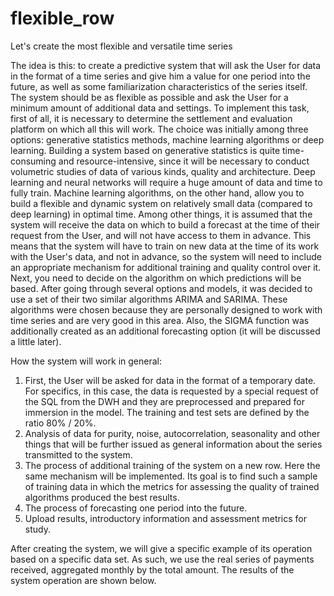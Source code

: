 # flexible_row
Let's create the most flexible and versatile time series

The idea is this: to create a predictive system that will ask the User for data in the format of a time series and give him a value for one period into the future, as well as some familiarization characteristics of the series itself. The system should be as flexible as possible and ask the User for a minimum amount of additional data and settings.
To implement this task, first of all, it is necessary to determine the settlement and evaluation platform on which all this will work. The choice was initially among three options: generative statistics methods, machine learning algorithms or deep learning. Building a system based on generative statistics is quite time-consuming and resource-intensive, since it will be necessary to conduct volumetric studies of data of various kinds, quality and architecture. Deep learning and neural networks will require a huge amount of data and time to fully train. Machine learning algorithms, on the other hand, allow you to build a flexible and dynamic system on relatively small data (compared to deep learning) in optimal time.
Among other things, it is assumed that the system will receive the data on which to build a forecast at the time of their request from the User, and will not have access to them in advance. This means that the system will have to train on new data at the time of its work with the User's data, and not in advance, so the system will need to include an appropriate mechanism for additional training and quality control over it.
Next, you need to decide on the algorithm on which predictions will be based. After going through several options and models, it was decided to use a set of their two similar algorithms ARIMA and SARIMA. These algorithms were chosen because they are personally designed to work with time series and are very good in this area. Also, the SIGMA function was additionally created as an additional forecasting option (it will be discussed a little later).

How the system will work in general:
1. First, the User will be asked for data in the format of a temporary date. For specifics, in this case, the data is requested by a special request of the SQL from the DWH and they are preprocessed and prepared for immersion in the model. The training and test sets are defined by the ratio 80% / 20%.
2. Analysis of data for purity, noise, autocorrelation, seasonality and other things that will be further issued as general information about the series transmitted to the system.
3. The process of additional training of the system on a new row. Here the same mechanism will be implemented. Its goal is to find such a sample of training data in which the metrics for assessing the quality of trained algorithms produced the best results.
4. The process of forecasting one period into the future.
5. Upload results, introductory information and assessment metrics for study.

After creating the system, we will give a specific example of its operation based on a specific data set. As such, we use the real series of payments received, aggregated monthly by the total amount. The results of the system operation are shown below.
